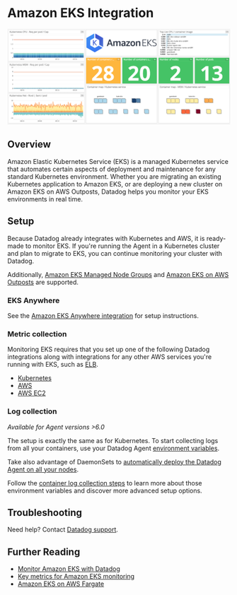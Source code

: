 # Amazon EKS Integration

![EKS Dashboard][1]

## Overview

Amazon Elastic Kubernetes Service (EKS) is a managed Kubernetes service that automates certain aspects of deployment and maintenance for any standard Kubernetes environment. Whether you are migrating an existing Kubernetes application to Amazon EKS, or are deploying a new cluster on Amazon EKS on AWS Outposts, Datadog helps you monitor your EKS environments in real time.

## Setup

Because Datadog already integrates with Kubernetes and AWS, it is ready-made to monitor EKS. If you're running the Agent in a Kubernetes cluster and plan to migrate to EKS, you can continue monitoring your cluster with Datadog. 

Additionally, [Amazon EKS Managed Node Groups][2] and [Amazon EKS on AWS Outposts][3] are supported.

### EKS Anywhere

See the [Amazon EKS Anywhere integration][16] for setup instructions.

### Metric collection

Monitoring EKS requires that you set up one of the following Datadog integrations along with integrations for any other AWS services you're running with EKS, such as [ELB][7].

- [Kubernetes][4]
- [AWS][5]
- [AWS EC2][6]

### Log collection

_Available for Agent versions >6.0_

The setup is exactly the same as for Kubernetes.
To start collecting logs from all your containers, use your Datadog Agent [environment variables][8].

Take also advantage of DaemonSets to [automatically deploy the Datadog Agent on all your nodes][9].

Follow the [container log collection steps][10] to learn more about those environment variables and discover more advanced setup options.

## Troubleshooting

Need help? Contact [Datadog support][11].

## Further Reading

- [Monitor Amazon EKS with Datadog][12]
- [Key metrics for Amazon EKS monitoring][13]
- [Amazon EKS on AWS Fargate][14]

[1]: https://raw.githubusercontent.com/KhulnaSoft/integrations-core/master/amazon_eks/images/amazon_eks_dashboard.png
[2]: https://docs.aws.amazon.com/eks/latest/userguide/managed-node-groups.html
[3]: https://docs.aws.amazon.com/eks/latest/userguide/eks-on-outposts.html
[4]: https://docs.khulnasoft.com/integrations/kubernetes/
[5]: https://docs.khulnasoft.com/integrations/amazon_web_services/
[6]: https://docs.khulnasoft.com/integrations/amazon_ec2/
[7]: https://docs.khulnasoft.com/integrations/amazon_elb/
[8]: https://docs.khulnasoft.com/agent/basic_agent_usage/kubernetes/#log-collection-setup
[9]: https://docs.khulnasoft.com/agent/basic_agent_usage/kubernetes/#container-installation
[10]: https://docs.khulnasoft.com/logs/log_collection/docker/#option-2-container-installation
[11]: https://docs.khulnasoft.com/help/
[12]: https://www.khulnasoft.com/blog/announcing-eks
[13]: https://www.khulnasoft.com/blog/eks-cluster-metrics
[14]: https://docs.khulnasoft.com/integrations/eks_fargate/
[15]: https://aws.amazon.com/eks/eks-anywhere/
[16]: https://docs.khulnasoft.com/integrations/eks_anywhere/
